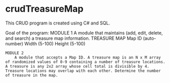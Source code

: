 # crudTreasureMap
 This CRUD program is created using C# and SQL.

 Goal of the program:
    MODULE 1
        A module that maintains (add, edit, delete, and search) a treasure map information.
		    TREASURE MAP
                Map ID (auto-number)
                Width (5-100)
                Height (5-100)

    MODULE 2
        A module that accepts a Map ID. A treasure map is an N x M array of randomized values of 0-9 containing a number of treasure locations. A treasure is any 2x2 array whose cell total is divisible by 4. Treasure locations may overlap with each other. Determine the number of treasure in the map.